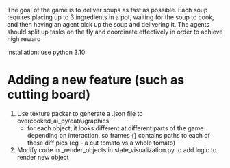 The goal of the game is to deliver soups as fast as possible. Each soup requires placing up to 3 ingredients in a pot, waiting for the soup to cook, and then having an agent pick up the soup and delivering it. The agents should split up tasks on the fly and coordinate effectively in order to achieve high reward


installation: use python 3.10

# Adding a new feature (such as cutting board)

1) Use texture packer to generate a .json file to overcooked_ai_py/data/graphics
    - for each object, it looks different at different parts of the game depending on interaction, so frames {} contains paths to each of these diff pics (eg - a cut tomato vs a whole tomato)
2) Modify code in _render_objects in state_visualization.py to add logic to render new object


